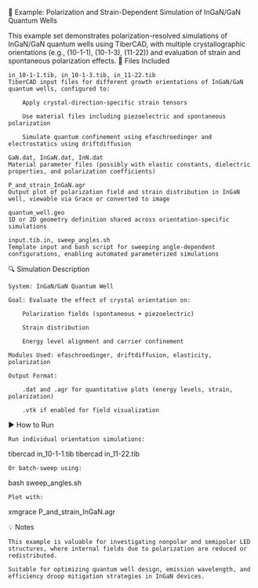 📄 Example: Polarization and Strain-Dependent Simulation of InGaN/GaN Quantum Wells

This example set demonstrates polarization-resolved simulations of InGaN/GaN quantum wells using TiberCAD, with multiple crystallographic orientations (e.g., (10-1-1), (10-1-3), (11-22)) and evaluation of strain and spontaneous polarization effects.
🧪 Files Included

    in_10-1-1.tib, in_10-1-3.tib, in_11-22.tib
    TiberCAD input files for different growth orientations of InGaN/GaN quantum wells, configured to:

        Apply crystal-direction-specific strain tensors

        Use material files including piezoelectric and spontaneous polarization

        Simulate quantum confinement using efaschroedinger and electrostatics using driftdiffusion

    GaN.dat, InGaN.dat, InN.dat
    Material parameter files (possibly with elastic constants, dielectric properties, and polarization coefficients)

    P_and_strain_InGaN.agr
    Output plot of polarization field and strain distribution in InGaN well, viewable via Grace or converted to image

    quantum_well.geo
    1D or 2D geometry definition shared across orientation-specific simulations

    input.tib.in, sweep_angles.sh
    Template input and bash script for sweeping angle-dependent configurations, enabling automated parameterized simulations

🔍 Simulation Description

    System: InGaN/GaN Quantum Well

    Goal: Evaluate the effect of crystal orientation on:

        Polarization fields (spontaneous + piezoelectric)

        Strain distribution

        Energy level alignment and carrier confinement

    Modules Used: efaschroedinger, driftdiffusion, elasticity, polarization

    Output Format:

        .dat and .agr for quantitative plots (energy levels, strain, polarization)

        .vtk if enabled for field visualization

▶️ How to Run

    Run individual orientation simulations:

tibercad in_10-1-1.tib
tibercad in_11-22.tib

    Or batch-sweep using:

bash sweep_angles.sh

    Plot with:

xmgrace P_and_strain_InGaN.agr

💡 Notes

    This example is valuable for investigating nonpolar and semipolar LED structures, where internal fields due to polarization are reduced or redistributed.

    Suitable for optimizing quantum well design, emission wavelength, and efficiency droop mitigation strategies in InGaN devices.
